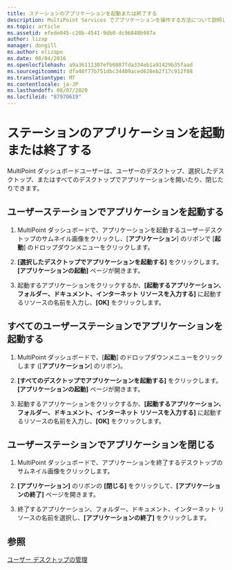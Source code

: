 ```yaml
---
title: ステーションのアプリケーションを起動または終了する
description: MultiPoint Services でアプリケーションを操作する方法について説明します。
ms.topic: article
ms.assetid: efede045-c20b-4541-9db0-dc96848b987a
author: lizap
manager: dongill
ms.author: elizapo
ms.date: 08/04/2016
ms.openlocfilehash: a9a36111307efb0887fda334eb1a91429b35faad
ms.sourcegitcommit: dfa48f77b751dbc34409aced628eb2f17c912f08
ms.translationtype: MT
ms.contentlocale: ja-JP
ms.lasthandoff: 08/07/2020
ms.locfileid: "87970619"
---
```

# <a name="launch-or-close-applications-on-a-station"></a>ステーションのアプリケーションを起動または終了する
MultiPoint ダッシュボードユーザーは、ユーザーのデスクトップ、選択したデスクトップ、またはすべてのデスクトップでアプリケーションを開いたり、閉じたりできます。

## <a name="launch-an-application-on-a-user-station"></a>ユーザーステーションでアプリケーションを起動する

1.  MultiPoint ダッシュボードで、アプリケーションを起動するユーザーデスクトップのサムネイル画像をクリックし、[**アプリケーション**] のリボンで [**起動**] のドロップダウンメニューをクリックします。

2.  **[選択したデスクトップでアプリケーションを起動する]** をクリックします。 **[アプリケーションの起動]** ページが開きます。

3.  起動するアプリケーションをクリックするか、**[起動するアプリケーション、フォルダー、ドキュメント、インターネット リソースを入力する]** に起動するリソースの名前を入力し、**[OK]** をクリックします。

## <a name="launch-an-application-on-all-user-stations"></a>すべてのユーザーステーションでアプリケーションを起動する

1.  MultiPoint ダッシュボードで、[**起動**] のドロップダウンメニューをクリックします ([**アプリケーション**] のリボン)。

2.  **[すべてのデスクトップでアプリケーションを起動する]** をクリックします。 **[アプリケーションの起動]** ページが開きます。

3.  起動するアプリケーションをクリックするか、**[起動するアプリケーション、フォルダー、ドキュメント、インターネット リソースを入力する]** に起動するリソースの名前を入力し、**[OK]** をクリックします。

## <a name="close-an-application-on-a-user-station"></a>ユーザーステーションでアプリケーションを閉じる

1.  MultiPoint ダッシュボードで、アプリケーションを終了するデスクトップのサムネイル画像をクリックします。

2.  **[アプリケーション]** のリボンの **[閉じる]** をクリックして、**[アプリケーションの終了]** ページを開きます。

3.  終了するアプリケーション、フォルダー、ドキュメント、インターネット リソースの名前を選択し、**[アプリケーションの終了]** をクリックします。

## <a name="see-also"></a>参照
[ユーザー デスクトップの管理](manage-user-desktops-using-multipoint-dashboard.md)

